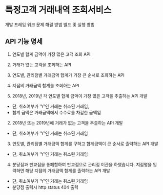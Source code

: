 # 특정고객 거래내역 조회서비스
개발 프레임 워크
문제 해결 방법
빌드 및 실행 방법

## API 기능 명세
1. 연도별 합계 금액이 가장 많은 고객 조회 API
2. 거래가 없는 고객을 조회하는 API
3. 연도별, 관리점별 거래금액 합계가 가장 큰 순서로 조회하는 API
4. 지점의 거래금액 합계를 조회하는 API


1. 2018년, 2019년 각 연도별 합계 금액이 가장 많은 고객을 추출하는 API 개발
 - 단, 취소여부가 'Y'인 거래는 취소된 거래임,
 - 합계 금액은 거래금액에서 수수료를 차감한 금액임

2. 2018년 또는 2019년에 거래가 없는 고객을 추출하는 API 개발
 - 단, 취소여부가 'Y'인 거래는 취소된 거래임

3. 연도별, 관리점별 거래금액 합계를 구하고 합계금액이 큰 순서로 출력하는 API 개발
 - 단, 취소여부가 'Y'인 거래는 취소된 거래임

4. 분당점과 판교점을 통폐합하여 판교점으로 관리점 이관을 하였습니다. 지점명을 입력하면 해당 지점의 거래금액 합계를 출력하는 API 개발
 - 단, 취소여부가 'Y'인 거래는 취소된 거래임
 - 분당점 출력시 http status 404 출력